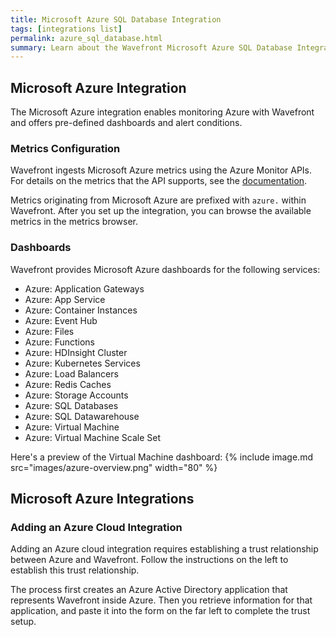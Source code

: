 ```yaml
---
title: Microsoft Azure SQL Database Integration
tags: [integrations list]
permalink: azure_sql_database.html
summary: Learn about the Wavefront Microsoft Azure SQL Database Integration.
---
```

## Microsoft Azure Integration

The Microsoft Azure integration enables monitoring Azure with Wavefront and offers pre-defined dashboards and alert conditions. 

### Metrics Configuration
Wavefront ingests Microsoft Azure metrics using the Azure Monitor APIs. For details on the metrics that the API supports, see the [documentation](https://docs.microsoft.com/en-us/azure/monitoring-and-diagnostics/monitoring-supported-metrics).

Metrics originating from Microsoft Azure are prefixed with `azure.` within Wavefront. After you set up the integration, you can browse the available metrics in the metrics browser. 

### Dashboards

Wavefront provides Microsoft Azure dashboards for the following services:

- Azure: Application Gateways
- Azure: App Service
- Azure: Container Instances
- Azure: Event Hub
- Azure: Files
- Azure: Functions
- Azure: HDInsight Cluster
- Azure: Kubernetes Services
- Azure: Load Balancers
- Azure: Redis Caches
- Azure: Storage Accounts
- Azure: SQL Databases
- Azure: SQL Datawarehouse
- Azure: Virtual Machine
- Azure: Virtual Machine Scale Set

Here's a preview of the Virtual Machine dashboard:
{% include image.md src="images/azure-overview.png" width="80" %}

## Microsoft Azure Integrations



### Adding an Azure Cloud Integration

Adding an Azure cloud integration requires establishing a trust relationship between Azure and Wavefront. Follow the instructions on the left to establish this trust relationship.

The process first creates an Azure Active Directory application that represents Wavefront inside Azure. Then you retrieve information for that application, and paste it into the form on the far left to complete the trust setup. 



